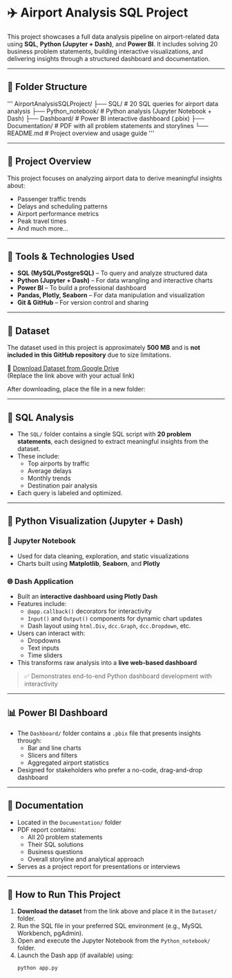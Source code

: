# ✈️ Airport Analysis SQL Project

This project showcases a full data analysis pipeline on airport-related data using **SQL**, **Python (Jupyter + Dash)**, and **Power BI**. It includes solving 20 business problem statements, building interactive visualizations, and delivering insights through a structured dashboard and documentation.

---

## 📁 Folder Structure
'''
AirportAnalysisSQLProject/
├── SQL/ # 20 SQL queries for airport data analysis
├── Python_notebook/ # Python analysis (Jupyter Notebook + Dash)
├── Dashboard/ # Power BI interactive dashboard (.pbix)
├── Documentation/ # PDF with all problem statements and storylines
└── README.md # Project overview and usage guide
'''

---

## 🧠 Project Overview

This project focuses on analyzing airport data to derive meaningful insights about:

- Passenger traffic trends
- Delays and scheduling patterns
- Airport performance metrics
- Peak travel times
- And much more...

---

## 🧰 Tools & Technologies Used

- **SQL (MySQL/PostgreSQL)** – To query and analyze structured data
- **Python (Jupyter + Dash)** – For data wrangling and interactive charts
- **Power BI** – To build a professional dashboard
- **Pandas, Plotly, Seaborn** – For data manipulation and visualization
- **Git & GitHub** – For version control and sharing

---

## 📂 Dataset

The dataset used in this project is approximately **500 MB** and is **not included in this GitHub repository** due to size limitations.

🔗 [Download Dataset from Google Drive](https://drive.google.com/your-download-link)  
(Replace the link above with your actual link)

After downloading, place the file in a new folder:


---

## 🧮 SQL Analysis

- The `SQL/` folder contains a single SQL script with **20 problem statements**, each designed to extract meaningful insights from the dataset.
- These include:
  - Top airports by traffic
  - Average delays
  - Monthly trends
  - Destination pair analysis
- Each query is labeled and optimized.

---

## 🐍 Python Visualization (Jupyter + Dash)

### 📘 Jupyter Notebook
- Used for data cleaning, exploration, and static visualizations
- Charts built using **Matplotlib**, **Seaborn**, and **Plotly**

### 🌐 Dash Application
- Built an **interactive dashboard using Plotly Dash**
- Features include:
  - `@app.callback()` decorators for interactivity
  - `Input()` and `Output()` components for dynamic chart updates
  - Dash layout using `html.Div`, `dcc.Graph`, `dcc.Dropdown`, etc.
- Users can interact with:
  - Dropdowns
  - Text inputs
  - Time sliders
- This transforms raw analysis into a **live web-based dashboard**

> ✅ Demonstrates end-to-end Python dashboard development with interactivity

---

## 📊 Power BI Dashboard

- The `Dashboard/` folder contains a `.pbix` file that presents insights through:
  - Bar and line charts
  - Slicers and filters
  - Aggregated airport statistics
- Designed for stakeholders who prefer a no-code, drag-and-drop dashboard

---

## 📄 Documentation

- Located in the `Documentation/` folder
- PDF report contains:
  - All 20 problem statements
  - Their SQL solutions
  - Business questions
  - Overall storyline and analytical approach
- Serves as a project report for presentations or interviews

---

## 🚀 How to Run This Project

1. **Download the dataset** from the link above and place it in the `Dataset/` folder.
2. Run the SQL file in your preferred SQL environment (e.g., MySQL Workbench, pgAdmin).
3. Open and execute the Jupyter Notebook from the `Python_notebook/` folder.
4. Launch the Dash app (if available) using:
   ```bash
   python app.py

